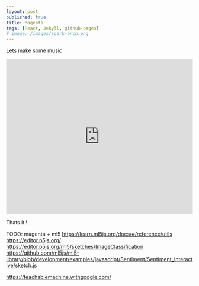 ```yaml
---
layout: post
published: true
title: Magenta
tags: [React, Jekyll, github-pages]
# image: /images/spark-arch.png
---
```

Lets make some music

<!-- Copy and Paste Me -->
<div class="glitch-embed-wrap" style="height: 420px; width: 100%;">
  <iframe
    src="https://glitch.com/embed/#!/embed/immense-efficient-snickerdoodle?path=README.md&previewSize=100"
    title="immense-efficient-snickerdoodle on Glitch"
    allow="geolocation; microphone; camera; midi; vr; encrypted-media"
    style="height: 100%; width: 100%; border: 0;">
  </iframe>
</div>

Thats it !

TODO: 
magenta + ml5
https://learn.ml5js.org/docs/#/reference/utils
https://editor.p5js.org/
https://editor.p5js.org/ml5/sketches/ImageClassification
https://github.com/ml5js/ml5-library/blob/development/examples/javascript/Sentiment/Sentiment_Interactive/sketch.js

https://teachablemachine.withgoogle.com/

